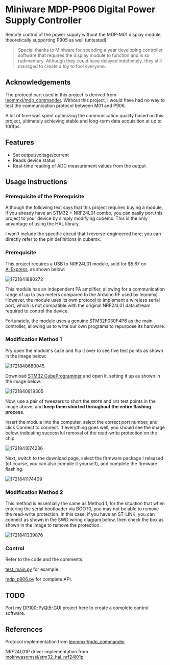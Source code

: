# Miniware MDP-P906 Digital Power Supply Controller

Remote control of the power supply without the MDP-M01 display module, theoretically supporting P905 as well (untested).

> Special thanks to Miniware for spending a year developing controller software that requires the display module to function and is so rudimentary. Although they could have delayed indefinitely, they still managed to create a toy to fool everyone.

## Acknowledgements

The protocol part used in this project is derived from  [leommxj/mdp_commander](https://github.com/leommxj/mdp_commander). Without this project, I would have had no way to test the communication protocol between M01 and P906.

A lot of time was spent optimizing the communication quality based on this project, ultimately achieving stable and long-term data acquisition at up to 100fps.

## Features

- Set output/voltage/current
- Reads device status
- Real-time reading of ADC measurement values from the output

## Usage Instructions

### Prerequisite of the Prerequisite

Although the following text says that this project requires buying a module, if you already have an STM32 + NRF24L01 combo, you can easily port this project to your device by simply modifying cubemx. This is the only advantage of using the HAL library.

I won't include the specific circuit that I reverse-engineered here; you can directly refer to the pin definitions in cubemx.

### Prerequisite

This project requires a USB to NRF24L01 module, sold for $5.67 on [AliExpress](https://www.aliexpress.com/item/1005006003453078.html?spm=a2g0o.productlist.main.7.3828oWBqoWBqd6&algo_pvid=27999fdf-f812-4149-b2a8-251e95c1cc29), as shown below:

![1721841880272](image/readme_EN/1721841880272.png)

This module has an independent PA amplifier, allowing for a communication range of up to two meters compared to the Arduino RF used by leommxj. However, the module uses its own protocol to implement a wireless serial port, which is not compatible with the original NRF24L01 data stream required to control the device.

Fortunately, the module uses a genuine STM32F030F4P6 as the main controller, allowing us to write our own programs to repurpose its hardware.

### Modification Method 1

Pry open the module's case and flip it over to see five test points as shown in the image below:

![1721840680045](image/readme/1721840680045.png)

Download [STM32 CubeProgrammer](https://www.st.com/en/development-tools/stm32cubeprog.html) and open it, setting it up as shown in the image below:

![1721840819305](image/readme/1721840819305.png)

Now, use a pair of tweezers to short the `BOOT0` and `3V3` test points in the image above, and **keep them shorted throughout the entire flashing process**.

Insert the module into the computer, select the correct port number, and click Connect to connect. If everything goes well, you should see the image below, indicating successful removal of the read-write protection on the chip.

![1721841074236](image/readme/1721841074236.png)

Next, switch to the download page, select the firmware package I released (of course, you can also compile it yourself), and complete the firmware flashing.

![1721841174409](image/readme/1721841174409.png)

### Modification Method 2

This method is essentially the same as Method 1, for the situation that when entering the serial bootloader via BOOT0, you may not be able to remove the read-write protection. In this case, if you have an ST-LINK, you can connect as shown in the SWD wiring diagram below, then check the box as shown in the image to remove the protection.

![1721841339876](image/readme/1721841339876.png)

### Control

Refer to the code and the comments.

[test_main.py](./test_main.py) for example.

[mdp_p906.py](.mdp_controller/mdp_p906.py) for complete API.

## TODO

Port my [DP100-PyQt5-GUI](https://github.com/ElluIFX/DP100-PyQt5-GUI) project here to create a complete control software.

## References

Protocol implementation from [leommxj/mdp_commander](https://github.com/leommxj/mdp_commander)

NRF24L01P driver implementation from [mokhwasomssi/stm32_hal_nrf24l01p](https://github.com/mokhwasomssi/stm32_hal_nrf24l01p)
